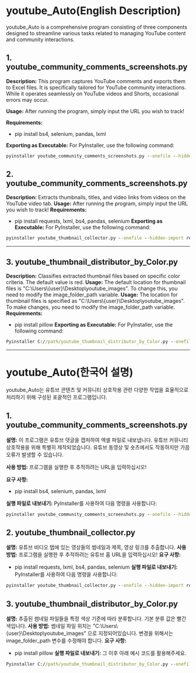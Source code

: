 # youtube_Auto(English Description)

youtube_Auto is a comprehensive program consisting of three components designed to streamline various tasks related to managing YouTube content and community interactions.

## 1. youtube_community_comments_screenshots.py

**Description:**
This program captures YouTube comments and exports them to Excel files. It is specifically tailored for YouTube community interactions. While it operates seamlessly on YouTube videos and Shorts, occasional errors may occur.

**Usage:**
After running the program, simply input the URL you wish to track!

**Requirements:**
- pip install bs4, selenium, pandas, lxml

**Exporting as Executable:**
For PyInstaller, use the following command:
```cmd
pyinstaller youtube_community_comments_screenshots.py --onefile --hidden-import bs4 --hidden-import selenium --hidden-import time --hidden-import subprocess --hidden-import pandas --hidden-import os --hidden-import re --hidden-import datetime --hidden-import lxml
```

## 2. youtube_community_comments_screenshots.py
**Description:**
Extracts thumbnails, titles, and video links from videos on the YouTube video tab.
**Usage:**
After running the program, simply input the URL you wish to track!
**Requirements:**
- pip install requests, lxml, bs4, pandas, selenium
**Exporting as Executable:**
For PyInstaller, use the following command:
```cmd
pyinstaller youtube_thumbnail_collector.py --onefile --hidden-import re --hidden-import  os --hidden-import time --hidden-import requests --hidden-import lxml --hidden-import bs4 --hidden-import pandas --hidden-import selenium
```

---

## 3. youtube_thumbnail_distributor_by_Color.py
**Description:**
Classifies extracted thumbnail files based on specific color criteria. The default value is red.
**Usage:**
The default location for thumbnail files is "C:\\Users\\{user}\\Desktop\\youtube_images". To change this, you need to modify the image_folder_path variable.
**Usage:**
The location for thumbnail files is specified as "C:\\Users\\{user}\\Desktop\\youtube_images". To make changes, you need to modify the image_folder_path variable.
**Requirements:**
- pip install pillow
**Exporting as Executable:**
For PyInstaller, use the following command:
```cmd
Pyinstaller C://path/youtube_thumbnail_distributor_by_Color.py --onefile --hidden-import pillow --hidden-import multiprocessing --hidden-import os
```


---
# youtube_Auto(한국어 설명)

youtube_Auto는 유튜브 콘텐츠 및 커뮤니티 상호작용 관련 다양한 작업을 효율적으로 처리하기 위해 구성된 포괄적인 프로그램입니다.

## 1. youtube_community_comments_screenshots.py

**설명:**
이 프로그램은 유튜브 댓글을 캡처하여 엑셀 파일로 내보냅니다. 유튜브 커뮤니티 상호작용을 위해 특별히 제작되었습니다. 유튜브 동영상 및 숏츠에서도 작동하지만 가끔 오류가 발생할 수 있습니다.

**사용 방법:**
프로그램을 실행한 후 추적하려는 URL을 입력하십시오!

**요구 사항:**
- pip install bs4, selenium, pandas, lxml

**실행 파일로 내보내기:**
PyInstaller를 사용하여 다음 명령을 사용합니다:
```cmd
pyinstaller youtube_community_comments_screenshots.py --onefile --hidden-import bs4 --hidden-import selenium --hidden-import time --hidden-import subprocess --hidden-import pandas --hidden-import os --hidden-import re --hidden-import datetime --hidden-import lxml
```

## 2. youtube_thumbnail_collector.py
**설명:**
유튜브 비디오 탭에 있는 영상들의 썸네일과 제목, 영상 링크를 추출합니다.
**사용 방법:**
프로그램을 실행한 후 추적하려는 유튜브 홈 URL을 입력하십시오!
**요구 사항:**
- pip install requests, lxml, bs4, pandas, selenium
**실행 파일로 내보내기:**
PyInstaller를 사용하여 다음 명령을 사용합니다:
```cmd
pyinstaller youtube_thumbnail_collector.py --onefile --hidden-import re --hidden-import  os --hidden-import time --hidden-import requests --hidden-import lxml --hidden-import bs4 --hidden-import pandas --hidden-import selenium
```
  
## 3. youtube_thumbnail_distributor_by_Color.py
**설명:**
추출된 썸네일 파일들을 특정 색상 기준에 따라 분류합니다. 기본 분류 값은 빨간색입니다. 
**사용 방법:**
썸네일 파일 위치는 "C:\\Users\\{user}\\Desktop\\youtube_images" 으로 지정되어있습니다. 변경을 위해서는 image_folder_path 변수를 수정해야 합니다.
**요구 사항:**
- pip install pillow
**실행 파일로 내보내기:**
그 이후 아래 예시 코드를 활용해주세요.
```cmd
Pyinstaller C://path/youtube_thumbnail_distributor_by_Color.py --onefile --hidden-import pillow --hidden-import multiprocessing --hidden-import os
```
